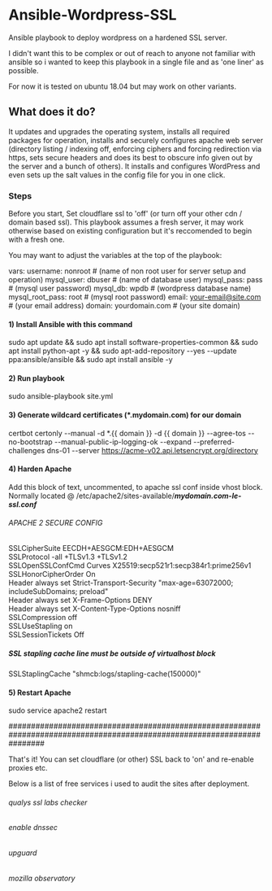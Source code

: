 # Ansible-Wordpress-SSL
Ansible playbook to deploy wordpress on a hardened SSL server.

I didn't want this to be complex or out of reach to anyone not familiar with ansible so i wanted to keep this playbook in a single file and as 'one liner' as possible.

For now it is tested on ubuntu 18.04 but may work on other variants.

## What does it do?
It updates and upgrades the operating system, installs all required packages for operation, installs and securely configures apache web server (directory listing / indexing off, enforcing ciphers and forcing redirection via https, sets secure headers and does its best to obscure info given out by the server and a bunch of others). It installs and configures WordPress and even sets up the salt values in the config file for you in one click. 


### Steps

Before you start, Set cloudflare ssl to 'off' (or turn off your other cdn / domain based ssl). This playbook assumes a fresh server, it may work otherwise based on existing configuration but it's reccomended to begin with a fresh one.

You may want to adjust the variables at the top of the playbook:

  vars:
    username: nonroot # (name of non root user for server setup and operation)
    mysql_user: dbuser # (name of database user)
    mysql_pass: pass # (mysql user password)
    mysql_db: wpdb # (wordpress database name)
    mysql_root_pass: root # (mysql root password)
    email: your-email@site.com # (your email address)
    domain: yourdomain.com # (your site domain)

#### 1) Install Ansible with this command
sudo apt update && sudo apt install software-properties-common && sudo apt install python-apt -y && sudo apt-add-repository --yes --update ppa:ansible/ansible && sudo apt install ansible -y

#### 2) Run playbook
sudo ansible-playbook site.yml

#### 3) Generate wildcard certificates (*.mydomain.com) for our domain 
certbot certonly --manual -d *.{{ domain }} -d {{ domain }} --agree-tos --no-bootstrap --manual-public-ip-logging-ok --expand --preferred-challenges dns-01 --server https://acme-v02.api.letsencrypt.org/directory

#### 4) Harden Apache
Add this block of text, uncommented, to apache ssl conf inside vhost block. Normally located @ /etc/apache2/sites-available/***mydomain.com-le-ssl.conf***

######     APACHE 2 SECURE CONFIG                                                                                     

SSLCipherSuite EECDH+AESGCM:EDH+AESGCM  
SSLProtocol -all +TLSv1.3 +TLSv1.2  
SSLOpenSSLConfCmd Curves X25519:secp521r1:secp384r1:prime256v1  
SSLHonorCipherOrder On  
Header always set Strict-Transport-Security "max-age=63072000; includeSubDomains; preload"  
Header always set X-Frame-Options DENY  
Header always set X-Content-Type-Options nosniff  
SSLCompression off  
SSLUseStapling on  
SSLSessionTickets Off  


##### SSL stapling cache line must be outside of virtualhost block  

SSLStaplingCache "shmcb:logs/stapling-cache(150000)"


#### 5) Restart Apache
sudo service apache2 restart 


########################################################################################################################

That's it! You can set cloudflare (or other) SSL back to 'on' and re-enable proxies etc.

Below is a list of free services i used to audit the sites after deployment.

###### qualys ssl labs checker
###### enable dnssec
###### upguard
###### mozilla observatory


